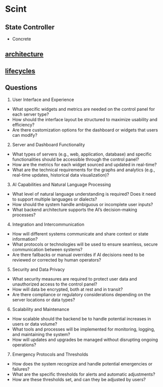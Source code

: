 # Scint

## State Controller

- Concrete

## [architecture](docs/02-architecture/)

## [lifecycles](docs/09-lifecycles/)

## Questions

1.	User Interface and Experience
 - What specific widgets and metrics are needed on the control panel for each server type?
 - How should the interface layout be structured to maximize usability and efficiency?
 - Are there customization options for the dashboard or widgets that users can modify?
2.	Server and Dashboard Functionality
 - What types of servers (e.g., web, application, database) and specific functionalities should be accessible through the control panel?
 - How are the metrics for each widget sourced and updated in real-time?
 - What are the technical requirements for the graphs and analytics (e.g., real-time updates, historical data visualization)?
3.	AI Capabilities and Natural Language Processing
 - What level of natural language understanding is required? Does it need to support multiple languages or dialects?
 - How should the system handle ambiguous or incomplete user inputs?
 - What backend architecture supports the AI’s decision-making processes?
4.	Integration and Intercommunication
 - How will different systems communicate and share context or state information?
 - What protocols or technologies will be used to ensure seamless, secure communication between systems?
 - Are there fallbacks or manual overrides if AI decisions need to be reviewed or corrected by human operators?
5.	Security and Data Privacy
 - What security measures are required to protect user data and unauthorized access to the control panel?
 - How will data be encrypted, both at rest and in transit?
 - Are there compliance or regulatory considerations depending on the server locations or data types?
6.	Scalability and Maintenance
 - How scalable should the backend be to handle potential increases in users or data volume?
 - What tools and processes will be implemented for monitoring, logging, and maintaining the system?
 - How will updates and upgrades be managed without disrupting ongoing operations?
7.	Emergency Protocols and Thresholds
 - How does the system recognize and handle potential emergencies or failures?
 - What are the specific thresholds for alerts and automatic adjustments?
 - How are these thresholds set, and can they be adjusted by users?
